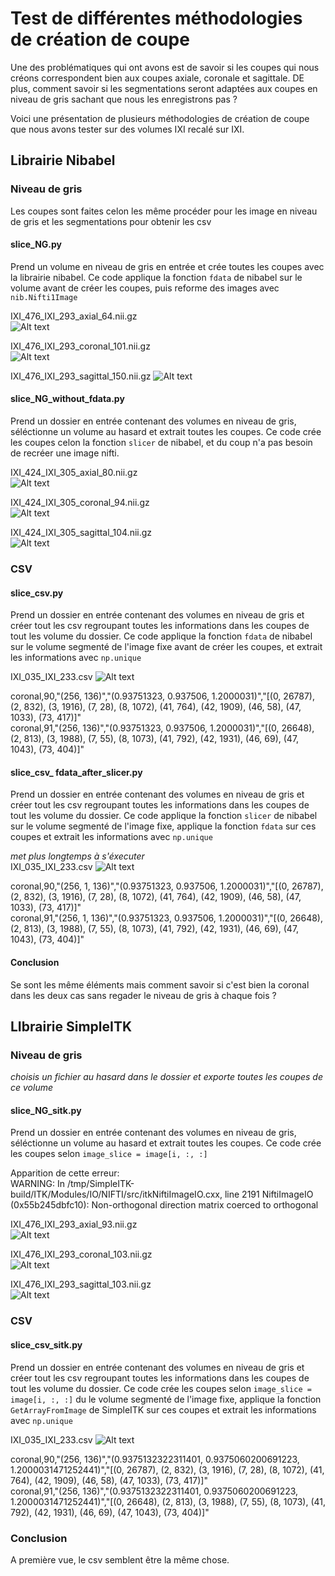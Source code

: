# Test de différentes méthodologies de création de coupe

Une des problématiques qui ont avons est de savoir si les coupes qui nous créons correspondent bien aux coupes axiale, coronale et sagittale. DE plus, comment savoir si les segmentations seront adaptées aux coupes en niveau de gris sachant que nous les enregistrons pas ?

Voici une présentation de plusieurs méthodologies de création de coupe que nous avons tester sur des volumes IXI recalé sur IXI.

## Librairie Nibabel

### Niveau de gris
 
Les coupes sont faites celon les même procéder pour les image en niveau de gris et les segmentations pour obtenir les csv

#### slice_NG.py
Prend un volume en niveau de gris en entrée et crée toutes les coupes avec la librairie nibabel. Ce code applique la fonction `fdata` de nibabel sur le volume avant de créer les coupes, puis reforme des images avec `nib.Nifti1Image`

IXI_476_IXI_293_axial_64.nii.gz  
![Alt text](image-3.png)  

IXI_476_IXI_293_coronal_101.nii.gz  
![Alt text](image-4.png)  

IXI_476_IXI_293_sagittal_150.nii.gz
![Alt text](image-5.png)   

#### slice_NG_without_fdata.py
Prend un dossier en entrée contenant des volumes en niveau de gris, séléctionne un volume au hasard et extrait toutes les coupes. Ce code crée les coupes celon la fonction `slicer` de nibabel, et du coup n'a pas besoin de recréer une image nifti.

IXI_424_IXI_305_axial_80.nii.gz  
![Alt text](image-6.png)  

IXI_424_IXI_305_coronal_94.nii.gz  
![Alt text](image-7.png)  

IXI_424_IXI_305_sagittal_104.nii.gz  
![Alt text](image-8.png)  

### CSV

#### slice_csv.py
Prend un dossier en entrée contenant des volumes en niveau de gris et créer tout les csv regroupant toutes les informations dans les coupes de tout les volume du dossier.
Ce code applique la fonction `fdata` de nibabel sur le volume segmenté de l'image fixe avant de créer les coupes, et extrait les informations avec `np.unique`

IXI_035_IXI_233.csv
![Alt text](image.png)

coronal,90,"(256, 136)","(0.93751323, 0.937506, 1.2000031)","[(0, 26787), (2, 832), (3, 1916), (7, 28), (8, 1072), (41, 764), (42, 1909), (46, 58), (47, 1033), (73, 417)]"  
coronal,91,"(256, 136)","(0.93751323, 0.937506, 1.2000031)","[(0, 26648), (2, 813), (3, 1988), (7, 55), (8, 1073), (41, 792), (42, 1931), (46, 69), (47, 1043), (73, 404)]"


#### slice_csv_ fdata_after_slicer.py
Prend un dossier en entrée contenant des volumes en niveau de gris et créer tout les csv regroupant toutes les informations dans les coupes de tout les volume du dossier.
Ce code applique la fonction `slicer` de nibabel sur le volume segmenté de l'image fixe, applique la fonction `fdata` sur ces coupes et extrait les informations avec `np.unique`

*met plus longtemps à s'éxecuter*  
IXI_035_IXI_233.csv
![Alt text](image-1.png)

coronal,90,"(256, 1, 136)","(0.93751323, 0.937506, 1.2000031)","[(0, 26787), (2, 832), (3, 1916), (7, 28), (8, 1072), (41, 764), (42, 1909), (46, 58), (47, 1033), (73, 417)]"  
coronal,91,"(256, 1, 136)","(0.93751323, 0.937506, 1.2000031)","[(0, 26648), (2, 813), (3, 1988), (7, 55), (8, 1073), (41, 792), (42, 1931), (46, 69), (47, 1043), (73, 404)]"


#### Conclusion
Se sont les même éléments mais comment savoir si c'est bien la coronal dans les deux cas sans regader le niveau de gris à chaque fois ?

## LIbrairie SimpleITK
### Niveau de gris
*choisis un fichier au hasard dans le dossier et exporte toutes les coupes de ce volume*
#### slice_NG_sitk.py
Prend un dossier en entrée contenant des volumes en niveau de gris, séléctionne un volume au hasard et extrait toutes les coupes. Ce code crée les coupes selon `image_slice = image[i, :, :]`

Apparition de cette erreur:  
WARNING: In /tmp/SimpleITK-build/ITK/Modules/IO/NIFTI/src/itkNiftiImageIO.cxx, line 2191
NiftiImageIO (0x55b245dbfc10): Non-orthogonal direction matrix coerced to orthogonal

IXI_476_IXI_293_axial_93.nii.gz  
![Alt text](image-9.png)  

IXI_476_IXI_293_coronal_103.nii.gz  
![Alt text](image-10.png)  

IXI_476_IXI_293_sagittal_103.nii.gz  
![Alt text](image-11.png)  

### CSV

#### slice_csv_sitk.py
Prend un dossier en entrée contenant des volumes en niveau de gris et créer tout les csv regroupant toutes les informations dans les coupes de tout les volume du dossier.
Ce code crée les coupes selon `image_slice = image[i, :, :]` du le volume segmenté de l'image fixe, applique la fonction `GetArrayFromImage` de SimpleITK sur ces coupes et extrait les informations avec `np.unique` 

IXI_035_IXI_233.csv
![Alt text](image-2.png)

coronal,90,"(256, 136)","(0.9375132322311401, 0.9375060200691223, 1.2000031471252441)","[(0, 26787), (2, 832), (3, 1916), (7, 28), (8, 1072), (41, 764), (42, 1909), (46, 58), (47, 1033), (73, 417)]"  
coronal,91,"(256, 136)","(0.9375132322311401, 0.9375060200691223, 1.2000031471252441)","[(0, 26648), (2, 813), (3, 1988), (7, 55), (8, 1073), (41, 792), (42, 1931), (46, 69), (47, 1043), (73, 404)]"

### Conclusion
A première vue, le csv semblent être la même chose.
